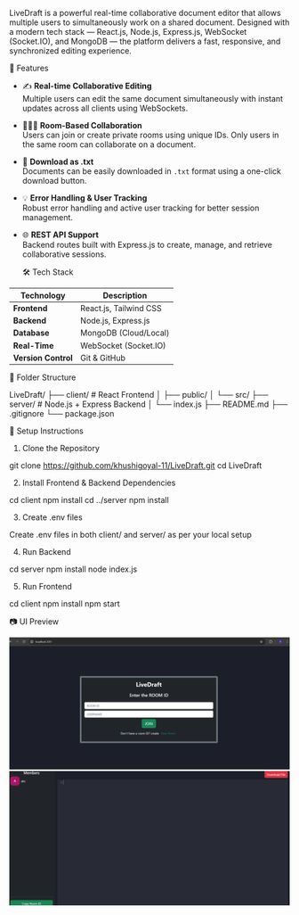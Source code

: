 LiveDraft is a powerful real-time collaborative document editor that allows multiple users to simultaneously work on a shared document. Designed with a modern tech stack — React.js, Node.js, Express.js, WebSocket (Socket.IO), and MongoDB — the platform delivers a fast, responsive, and synchronized editing experience.


🚀 Features

- ✍️ **Real-time Collaborative Editing**  
  Multiple users can edit the same document simultaneously with instant updates across all clients using WebSockets.

- 🧑‍🤝‍🧑 **Room-Based Collaboration**  
  Users can join or create private rooms using unique IDs. Only users in the same room can collaborate on a document.

- 💾 **Download as .txt**  
  Documents can be easily downloaded in `.txt` format using a one-click download button.

- 💡 **Error Handling & User Tracking**  
  Robust error handling and active user tracking for better session management.

- 🌐 **REST API Support**  
  Backend routes built with Express.js to create, manage, and retrieve collaborative sessions.

  🛠️ Tech Stack

| Technology | Description |
|------------|-------------|
| **Frontend** | React.js, Tailwind CSS |
| **Backend**  | Node.js, Express.js |
| **Database** | MongoDB (Cloud/Local) |
| **Real-Time** | WebSocket (Socket.IO) |
| **Version Control** | Git & GitHub |


 📁 Folder Structure

 LiveDraft/
├── client/ # React Frontend
│ ├── public/
│ └── src/
├── server/ # Node.js + Express Backend
│ └── index.js
├── README.md
├── .gitignore
└── package.json

🔧 Setup Instructions

1. Clone the Repository

git clone https://github.com/khushigoyal-11/LiveDraft.git
cd LiveDraft

2. Install Frontend & Backend Dependencies

cd client
npm install
cd ../server
npm install

3. Create .env files

Create .env files in both client/ and server/ as per your local setup

4. Run Backend

cd server
npm install
node index.js

5. Run Frontend

cd client
npm install
npm start


📷 UI Preview

![Home page](image.png)
![Editor page](image-1.png)
